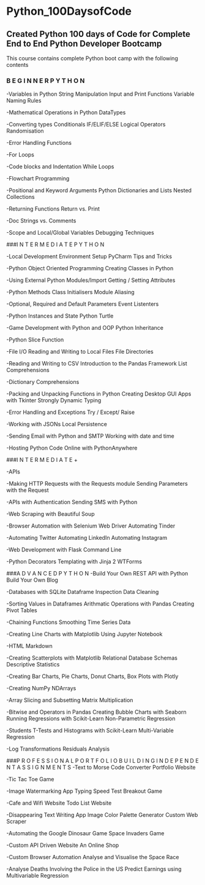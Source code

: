 # Python_100DaysofCode
## Created Python 100 days of Code for Complete End to End Python Developer Bootcamp

This course contains complete Python boot camp with the following contents

### B E G I N N E R  P Y T H O N
-Variables in Python String Manipulation Input and Print Functions Variable Naming Rules

-Mathematical Operations in Python DataTypes

-Converting types Conditionals IF/ELIF/ELSE Logical Operators Randomisation

-Error Handling Functions

-For Loops

-Code blocks and Indentation While Loops

-Flowchart Programming

-Positional and Keyword Arguments Python Dictionaries and Lists Nested Collections

-Returning Functions Return vs. Print

-Doc Strings vs. Comments

-Scope and Local/Global Variables Debugging Techniques

###I N T E R M E D I A T E P Y T H O N

-Local Development Environment Setup PyCharm Tips and Tricks

-Python Object Oriented Programming Creating Classes in Python

-Using External Python Modules/Import Getting / Setting Attributes


-Python Methods Class Initialisers Module Aliasing

-Optional, Required and Default Parameters Event Listenters

-Python Instances and State Python Turtle

-Game Development with Python and OOP Python Inheritance

-Python Slice Function

-File I/O Reading and Writing to Local Files File Directories

-Reading and Writing to CSV Introduction to the Pandas Framework List Comprehensions

-Dictionary Comprehensions

-Packing and Unpacking Functions in Python Creating Desktop GUI Apps with Tkinter Strongly Dynamic Typing

-Error Handling and Exceptions Try / Except/ Raise

-Working with JSONs Local Persistence

-Sending Email with Python and SMTP Working with date and time

-Hosting Python Code Online with PythonAnywhere



###I N T E R M E D I A T E +

-APIs

-Making HTTP Requests with the Requests module Sending Parameters with the Request

-APIs with Authentication Sending SMS with Python

-Web Scraping with Beautiful Soup

-Browser Automation with Selenium Web Driver Automating Tinder

-Automating Twitter Automating LinkedIn Automating Instagram

-Web Development with Flask Command Line

-Python Decorators Templating with Jinja 2 WTForms



###A D V A N C E D P Y T H O N
-Build Your Own REST API with Python Build Your Own Blog

-Databases with SQLite Dataframe Inspection Data Cleaning

-Sorting Values in Dataframes Arithmatic Operations with Pandas Creating Pivot Tables

-Chaining Functions Smoothing Time Series Data

-Creating Line Charts with Matplotlib Using Jupyter Notebook

-HTML Markdown

-Creating Scatterplots with Matplotlib Relational Database Schemas Descriptive Statistics

-Creating Bar Charts, Pie Charts, Donut Charts, Box Plots with Plotly

-Creating NumPy NDArrays

-Array Slicing and Subsetting Matrix Multiplication

-Bitwise and Operators in Pandas Creating Bubble Charts with Seaborn Running Regressions with Scikit-Learn Non-Parametric Regression

-Students T-Tests and Histograms with Scikit-Learn Multi-Variable Regression

-Log Transformations Residuals Analysis

###P R O F E S S I O N A L P O R T F O L I O B U I L D I N G I N D E P E N D E N T A S S I G N M E N T S
-Text to Morse Code Converter Portfolio Website

-Tic Tac Toe Game

-Image Watermarking App Typing Speed Test Breakout Game

-Cafe and Wifi Website Todo List Website

-Disappearing Text Writing App Image Color Palette Generator Custom Web Scraper

-Automating the Google Dinosaur Game Space Invaders Game

-Custom API Driven Website An Online Shop

-Custom Browser Automation Analyse and Visualise the Space Race

-Analyse Deaths Involving the Police in the US Predict Earnings using Multivariable Regression



